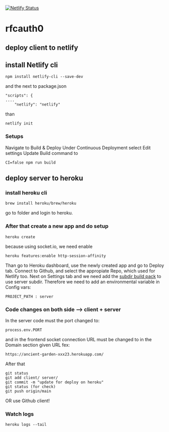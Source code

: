 [![Netlify Status](https://api.netlify.com/api/v1/badges/3142acde-0334-4c76-aeb1-f1703ec41aed/deploy-status)](https://app.netlify.com/sites/happy-wescoff-68c862/deploys)

# rfcauth0

## deploy client to netlify
## install Netlify cli
~~~
npm install netlify-cli --save-dev
~~~

and the next to package.json
~~~
"scripts": {
....
    "netlify": "netlify"
~~~
than
~~~
netlify init
~~~

### Setups
Navigate to Build & Deploy
Under Continuous Deployment select Edit settings
Update Build command to
~~~
CI=false npm run build
~~~

## deploy server to heroku
### install heroku cli
~~~
brew install heroku/brew/heroku
~~~
go to folder and login to heroku. 
### After that create a new app and do setup
~~~
heroku create
~~~
because using socket.io, we need enable
~~~
heroku features:enable http-session-affinity
~~~
Than go to Heroku dashboard, use the newly created app and go to Deploy tab. Connect to Github, and select the appropiate Repo, which used for Netlify too.
Next on Settings tab and we need add the [subdir build pack](https://elements.heroku.com/buildpacks/timanovsky/subdir-heroku-buildpack) to use server subdir.
Therefore we need to add an environmental variable in Config vars:
~~~
PROJECT_PATH : server
~~~
### Code changes on both side --> client + server
In the server code must the port changed to:
~~~
process.env.PORT
~~~
and in the frontend socket connection URL must be changed to in the Domain section given URL fex:
~~~
https://ancient-garden-xxx23.herokuapp.com/
~~~
After that
~~~
git status
git add client/ server/
git commit -m "update for deploy on heroku"
git status (for check)
git push origin/main
~~~
OR use Github client!

### Watch logs
~~~
heroku logs --tail
~~~
